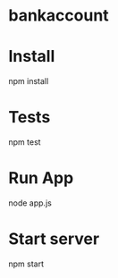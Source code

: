 # bankaccount

# Install
npm install

# Tests
npm test

# Run App
node app.js

# Start server
npm start